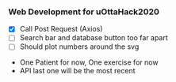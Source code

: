 ### Web Development for uOttaHack2020

- [X] Call Post Request (Axios)
- [ ] Search bar and database button too far apart
- [ ] Should plot numbers around the svg

* One Patient for now, One exercise for now
* API last one will be the most recent
